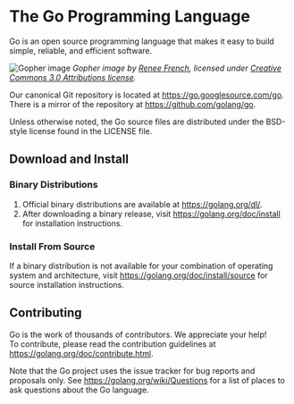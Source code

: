# The Go Programming Language

Go is an open source programming language that makes it easy to build simple, reliable, and efficient software.

![Gopher image](https://golang.org/doc/gopher/fiveyears.jpg)
*Gopher image by [Renee French][rf], licensed under [Creative Commons 3.0 Attributions license][cc3-by].*

Our canonical Git repository is located at https://go.googlesource.com/go.
There is a mirror of the repository at https://github.com/golang/go.

Unless otherwise noted, the Go source files are distributed under the BSD-style license found in the LICENSE file.

## Download and Install

### Binary Distributions

1. Official binary distributions are available at https://golang.org/dl/.
2. After downloading a binary release, visit https://golang.org/doc/install for installation instructions.

### Install From Source

If a binary distribution is not available for your combination of operating system and architecture, visit https://golang.org/doc/install/source for source installation instructions.

## Contributing

Go is the work of thousands of contributors. We appreciate your help!  
To contribute, please read the contribution guidelines at https://golang.org/doc/contribute.html.

Note that the Go project uses the issue tracker for bug reports and
proposals only. See https://golang.org/wiki/Questions for a list of
places to ask questions about the Go language.

[rf]: https://reneefrench.blogspot.com/
[cc3-by]: https://creativecommons.org/licenses/by/3.0/

